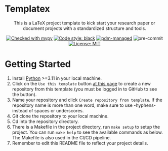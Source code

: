 # Templatex

<div align="center">

This is a LaTeX project template to kick start your research paper or document projects with a standardized structure and tools.

[![Checked with mypy](https://www.mypy-lang.org/static/mypy_badge.svg)](https://mypy-lang.org/)
[![Code style: black](https://img.shields.io/badge/code%20style-black-000000.svg)](https://github.com/psf/black)
[![pdm-managed](https://img.shields.io/badge/pdm-managed-blueviolet)](https://pdm.fming.dev)
![pre-commit](https://img.shields.io/badge/pre--commit-enabled-brightgreen?logo=pre-commit&logoColor=white)
[![License: MIT](https://img.shields.io/badge/License-MIT-yellow.svg)](https://opensource.org/licenses/MIT)

</div>

# Getting Started

1. Install [Python](https://www.python.org/downloads/) >=3.11 in your local machine.
2. Click on the `Use this template` button [at this page](https://github.com/oedokumaci/templatex) to create a new repository from this template (you must be logged in to GitHub to see the button).
3. Name your repository and click `Create repository from template`. If the repository name is more than one word, make sure to use -hyphens- instead of spaces or underscores.
4. Git clone the repository to your local machine.
5. Cd into the repository directory.
6. There is a Makefile in the project directory, run `make setup` to setup the project. You can run `make help` to see the available commands as below. The Makefile is also used in the CI/CD pipeline.
7. Remember to edit this README file to reflect your project details.
